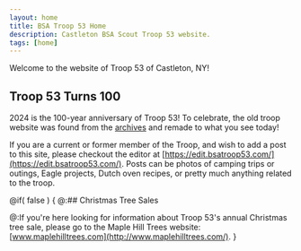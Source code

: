 ```yaml
---
layout: home
title: BSA Troop 53 Home
description: Castleton BSA Scout Troop 53 website.
tags: [home]
---
```


Welcome to the website of Troop 53 of Castleton, NY!

## Troop 53 Turns 100

2024 is the 100-year anniversary of Troop 53!  To celebrate, the old troop website was found from the [archives](/about/archive.html) and remade to what you see today!

If you are a current or former member of the Troop, and wish to add a post to this site, please checkout the editor at [https://edit.bsatroop53.com/](https://edit.bsatroop53.com/).  Posts can be photos of camping trips or outings, Eagle projects, Dutch oven recipes, or pretty much anything related to the troop.

@if( false )
{
@:## Christmas Tree Sales

@:If you're here looking for information about Troop 53's annual Christmas tree sale, please go to the Maple Hill Trees website: [www.maplehilltrees.com](http://www.maplehilltrees.com/).
}
